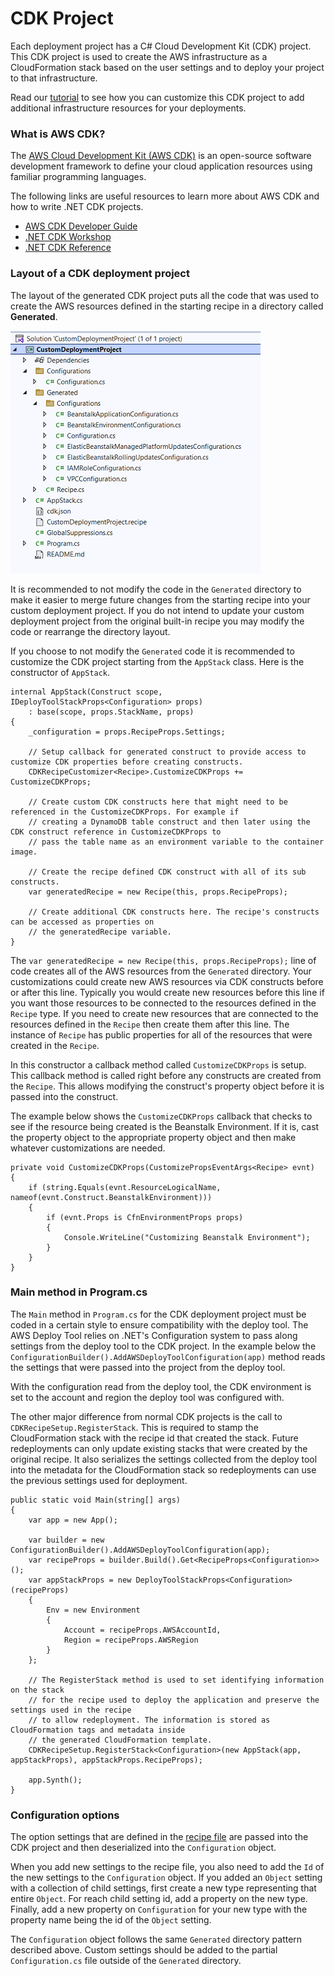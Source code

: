 # CDK Project

Each deployment project has a C# Cloud Development Kit (CDK) project. This CDK project is used to create the AWS infrastructure as a CloudFormation stack based on the user settings and to deploy your project to that infrastructure.

Read our [tutorial](../../tutorials/custom-project.md) to see how you can customize this CDK project to add additional infrastructure resources for your deployments.

### What is AWS CDK?

The [AWS Cloud Development Kit (AWS CDK)](https://aws.amazon.com/cdk/) is an open-source software development framework to define your cloud application resources using familiar programming languages.

The following links are useful resources to learn more about AWS CDK and how to write .NET CDK projects.

* [AWS CDK Developer Guide](https://docs.aws.amazon.com/cdk/v2/guide/home.html)
* [.NET CDK Workshop](https://cdkworkshop.com/40-dotnet.html)
* [.NET CDK Reference](https://docs.aws.amazon.com/cdk/api/v2/dotnet/api/index.html)

### Layout of a CDK deployment project

The layout of the generated CDK project puts all the code that was used to create the AWS resources defined in the starting recipe in a directory called **Generated**.

![Catagories in AWS Toolkit for Visual Studio](../../assets/images/deployment-project-file-layout.png)

It is recommended to not modify the code in the `Generated` directory to make it easier to merge future changes from the starting recipe into your custom deployment project. If you do not intend to update your custom deployment project from the original built-in recipe you may modify the code or rearrange the directory layout.

If you choose to not modify the `Generated` code it is recommended to customize the CDK project starting from the `AppStack` class. Here is the constructor of `AppStack`.

```
internal AppStack(Construct scope, IDeployToolStackProps<Configuration> props)
    : base(scope, props.StackName, props)
{
    _configuration = props.RecipeProps.Settings;

    // Setup callback for generated construct to provide access to customize CDK properties before creating constructs.
    CDKRecipeCustomizer<Recipe>.CustomizeCDKProps += CustomizeCDKProps;

    // Create custom CDK constructs here that might need to be referenced in the CustomizeCDKProps. For example if
    // creating a DynamoDB table construct and then later using the CDK construct reference in CustomizeCDKProps to
    // pass the table name as an environment variable to the container image.

    // Create the recipe defined CDK construct with all of its sub constructs.
    var generatedRecipe = new Recipe(this, props.RecipeProps);

    // Create additional CDK constructs here. The recipe's constructs can be accessed as properties on
    // the generatedRecipe variable.
}
```

The `var generatedRecipe = new Recipe(this, props.RecipeProps);` line of code creates all of the AWS resources from the `Generated` directory. Your customizations could create new AWS resources via CDK constructs before or after this line. Typically you would create new resources before this line if you want those resources to be connected to the resources defined in the `Recipe` type. If you need to create new resources that are connected to the resources defined in the `Recipe` then create them after this line. The instance of `Recipe` has public properties for all of the resources that were created in the `Recipe`.

In this constructor a callback method called `CustomizeCDKProps` is setup. This callback method is called right before any constructs are created from the `Recipe`. This allows modifying the construct's property object before it is passed into the construct.

The example below shows the `CustomizeCDKProps` callback that checks to see if the resource being created is the Beanstalk Environment. If it is, cast the property object to the appropriate property object and then make whatever customizations are needed.

```
private void CustomizeCDKProps(CustomizePropsEventArgs<Recipe> evnt)
{
    if (string.Equals(evnt.ResourceLogicalName, nameof(evnt.Construct.BeanstalkEnvironment)))
    {
        if (evnt.Props is CfnEnvironmentProps props)
        {
            Console.WriteLine("Customizing Beanstalk Environment");
        }
    }
}
```

### Main method in Program.cs

The `Main` method in `Program.cs` for the CDK deployment project must be coded in a certain style to ensure compatibility with the deploy tool. The AWS Deploy Tool relies on .NET's Configuration system to pass along settings from the deploy tool to the CDK project. In the example below the `ConfigurationBuilder().AddAWSDeployToolConfiguration(app)` method reads the settings that were passed into the project from the deploy tool.

With the configuration read from the deploy tool, the CDK environment is set to the account and region the deploy tool was configured with.

The other major difference from normal CDK projects is the call to `CDKRecipeSetup.RegisterStack`. This is required to stamp the CloudFormation stack with the recipe id that created the stack. Future redeployments can only update existing stacks that were created by the original recipe. It also serializes the settings collected from the deploy tool into the metadata for the CloudFormation stack so redeployments can use the previous settings used for deployment.

```
public static void Main(string[] args)
{
    var app = new App();

    var builder = new ConfigurationBuilder().AddAWSDeployToolConfiguration(app);
    var recipeProps = builder.Build().Get<RecipeProps<Configuration>>();
    var appStackProps = new DeployToolStackProps<Configuration>(recipeProps)
    {
        Env = new Environment
        {
            Account = recipeProps.AWSAccountId,
            Region = recipeProps.AWSRegion
        }
    };

    // The RegisterStack method is used to set identifying information on the stack
    // for the recipe used to deploy the application and preserve the settings used in the recipe
    // to allow redeployment. The information is stored as CloudFormation tags and metadata inside
    // the generated CloudFormation template.
    CDKRecipeSetup.RegisterStack<Configuration>(new AppStack(app, appStackProps), appStackProps.RecipeProps);

    app.Synth();
}
```

### Configuration options

The option settings that are defined in the [recipe file](recipe-file.md) are passed into the CDK project and then deserialized into the `Configuration` object.

When you add new settings to the recipe file, you also need to add the `Id` of the new settings to the `Configuration` object. If you added an `Object` setting with a collection of child settings, first create a new type representing that entire `Object`. For reach child setting id, add a property on the new type. Finally, add a new property on `Configuration` for your new type with the property name being the id of the `Object` setting.

The `Configuration` object follows the same `Generated` directory pattern described above. Custom settings should be added to the partial `Configuration.cs` file outside of the `Generated` directory.


